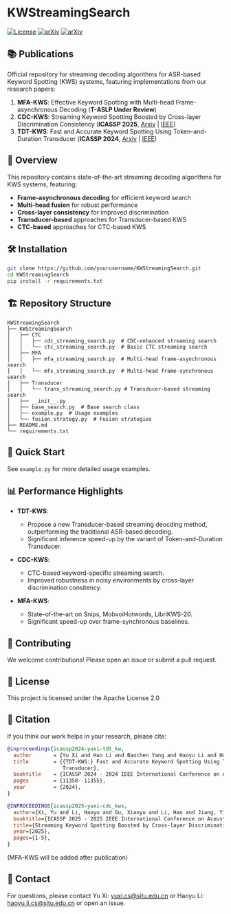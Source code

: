 # KWStreamingSearch

[![License](https://img.shields.io/badge/License-Apache%202.0-blue.svg)](https://opensource.org/licenses/Apache-2.0)
[![arXiv](https://img.shields.io/badge/arXiv-2403.13332-b31b1b.svg)](https://arxiv.org/abs/2403.13332)
[![arXiv](https://img.shields.io/badge/arXiv-2412.12635-b31b1b.svg)](https://arxiv.org/abs/2412.12635)


## 📚 Publications
Official repository for streaming decoding algorithms for ASR-based Keyword Spotting (KWS) systems, featuring implementations from our research papers:

1. **MFA-KWS**: Effective Keyword Spotting with Multi-head Frame-asynchronous Decoding 
   (**T-ASLP Under Review**)
2. **CDC-KWS**: Streaming Keyword Spotting Boosted by Cross-layer Discrimination Consistency 
   (**ICASSP 2025**, [Arxiv](https://arxiv.org/abs/2412.12635) | [IEEE](https://ieeexplore.ieee.org/document/10890010))
1. **TDT-KWS**: Fast and Accurate Keyword Spotting Using Token-and-Duration Transducer
   (**ICASSP 2024**, [Arxiv](https://arxiv.org/abs/2403.13332) | [IEEE](https://ieeexplore.ieee.org/document/10446909))

## 📖 Overview

This repository contains state-of-the-art streaming decoding algorithms for KWS systems, featuring:

- **Frame-asynchronous decoding** for efficient keyword search
- **Multi-head fusion** for robust performance
- **Cross-layer consistency** for improved discrimination
- **Transducer-based** approaches for Transducer-based KWS
- **CTC-based** approaches for CTC-based KWS 

## 🛠️ Installation

```bash
git clone https://github.com/yourusername/KWStreamingSearch.git
cd KWStreamingSearch
pip install -r requirements.txt
```

## 🏗️ Repository Structure

```
KWStreamingSearch
├── KWStreamingSearch
│   ├── CTC
│   │   ├── cdc_streaming_search.py  # CDC-enhanced streaming search
│   │   └── ctc_streaming_search.py  # Basic CTC streaming search
│   ├── MFA
│   │   ├── mfa_streaming_search.py  # Multi-head frame-asynchronous search
│   │   └── mfs_streaming_search.py  # Multi-head frame-synchronous search
│   ├── Transducer
│   │   └── trans_streaming_search.py # Transducer-based streaming search
│   ├── __init__.py
│   ├── base_search.py  # Base search class
│   ├── example.py  # Usage examples
│   └── fusion_strategy.py  # Fusion strategies
├── README.md
└── requirements.txt
```

## 🚀 Quick Start

See `example.py` for more detailed usage examples.

## 📊 Performance Highlights

- **TDT-KWS**:
  - Propose a new Transducer-based streaming deocding method, outperforming the traditional ASR-based decoding.
  - Significant inference speed-up by the variant of Token-and-Duration Transducer.

- **CDC-KWS**:
  - CTC-based keyword-specific streaming search.
  - Improved robustness in noisy environments by cross-layer discrimination consitency.

- **MFA-KWS**:
  - State-of-the-art on Snips, MobvoiHotwords, LibriKWS-20.
  - Significant speed-up over frame-synchronous baselines.

## 🤝 Contributing

We welcome contributions! Please open an issue or submit a pull request.

## 📜 License

This project is licensed under the Apache License 2.0

## 📝 Citation

If you think our work helps in your research, please cite:

```bibtex
@inproceedings{icassp2024-yuxi-tdt_kw,
  author       = {Yu Xi and Hao Li and Baochen Yang and Haoyu Li and Hainan Xu and Kai Yu},
  title        = {{TDT-KWS:} Fast and Accurate Keyword Spotting Using Token-and-Duration
                  Transducer},
  booktitle    = {ICASSP 2024 - 2024 IEEE International Conference on Acoustics, Speech and Signal Processing (ICASSP)},
  pages        = {11350--11355},
  year         = {2024},
}

@INPROCEEDINGS{icassp2025-yuxi-cdc_kws,
  author={Xi, Yu and Li, Haoyu and Gu, Xiaoyu and Li, Hao and Jiang, Yidi and Yu, Kai},
  booktitle={ICASSP 2025 - 2025 IEEE International Conference on Acoustics, Speech and Signal Processing (ICASSP)}, 
  title={Streaming Keyword Spotting Boosted by Cross-layer Discrimination Consistency}, 
  year={2025},
  pages={1-5},
}
```

(MFA-KWS will be added after publication)

## 📧 Contact

For questions, please contact Yu Xi: yuxi.cs@sjtu.edu.cn or Haoyu Li: haoyu.li.cs@sjtu.edu.cn or open an issue.